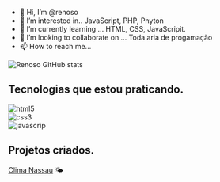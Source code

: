 - 👋 Hi, I’m @renoso
- 👀 I’m interested in.. JavaScript, PHP, Phyton
- 🌱 I’m currently learning  ... HTML, CSS, JavaScripit.
- 💞️ I’m looking to collaborate on ... Toda aria de progamação
- 📫 How to reach me...

<!---
renoso/renoso is a ✨ special ✨ repository because its `README.md` (this file) appears on your GitHub profile.
You can click the Preview link to take a look at your changes.
--->
![ Renoso GitHub stats](https://github-readme-stats.vercel.app/api?username=renoso&show_icons=true&theme=radical)

## Tecnologias que estou praticando.

<div style= "display: inline_block" >
  <img aline="center"  alt= "html5" src="https://img.shields.io/badge/HTML5-E34F26?style=for-the-badge&logo=html5&logoColor=white" />
</div>
<div style= "display: inline_block" >
  <img aline="center"  alt= "css3" src="https://img.shields.io/badge/CSS3-1572B6?style=for-the-badge&logo=css3&logoColor=white" />
</div>
<div style= "display: inline_block" >
  <img aline="center"  alt= "javascrip" src="https://img.shields.io/badge/JavaScript-323330?style=for-the-badge&logo=javascript&logoColor=F7DF1E" />
</div>

## Projetos criados.

<a target="_blank" href="https://projetoclima.vercel.app/">Clima Nassau</a> 🌤


